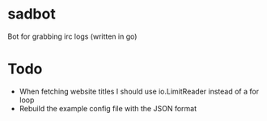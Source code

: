 sadbot
======

Bot for grabbing irc logs (written in go)

Todo
====

* When fetching website titles I should use io.LimitReader instead of a for loop
* Rebuild the example config file with the JSON format
